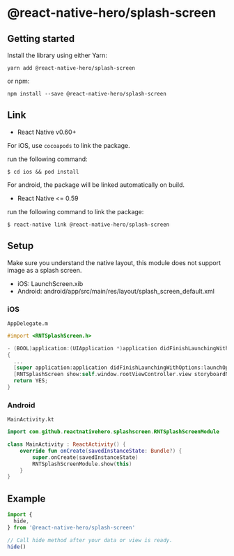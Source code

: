 # @react-native-hero/splash-screen

## Getting started

Install the library using either Yarn:

```
yarn add @react-native-hero/splash-screen
```

or npm:

```
npm install --save @react-native-hero/splash-screen
```

## Link

- React Native v0.60+

For iOS, use `cocoapods` to link the package.

run the following command:

```
$ cd ios && pod install
```

For android, the package will be linked automatically on build.

- React Native <= 0.59

run the following command to link the package:

```
$ react-native link @react-native-hero/splash-screen
```

## Setup

Make sure you understand the native layout, this module does not support image as a splash screen.

* iOS: LaunchScreen.xib
* Android: android/app/src/main/res/layout/splash_screen_default.xml

### iOS

`AppDelegate.m`

```objective-c
#import <RNTSplashScreen.h>

- (BOOL)application:(UIApplication *)application didFinishLaunchingWithOptions:(NSDictionary *)launchOptions
{
  ...
  [super application:application didFinishLaunchingWithOptions:launchOptions];
  [RNTSplashScreen show:self.window.rootViewController.view storyboardName:@"LaunchScreen"];
  return YES;
}
```

### Android

`MainActivity.kt`

```kotlin
import com.github.reactnativehero.splashscreen.RNTSplashScreenModule

class MainActivity : ReactActivity() {
    override fun onCreate(savedInstanceState: Bundle?) {
        super.onCreate(savedInstanceState)
        RNTSplashScreenModule.show(this)
    }
}
```

## Example

```js
import {
  hide,
} from '@react-native-hero/splash-screen'

// Call hide method after your data or view is ready.
hide()
```

